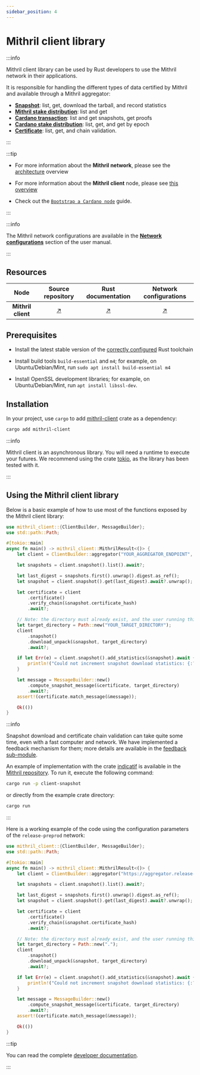 ```yaml
---
sidebar_position: 4
---
```


# Mithril client library

:::info

Mithril client library can be used by Rust developers to use the Mithril network in their applications.

It is responsible for handling the different types of data certified by Mithril and available through a Mithril aggregator:

- [**Snapshot**](../../../glossary.md#snapshot): list, get, download the tarball, and record statistics
- [**Mithril stake distribution**](../../../glossary.md#stake-distribution): list and get
- [**Cardano transaction**](../../../glossary.md#cardano-transaction): list and get snapshots, get proofs
- [**Cardano stake distribution**](../../../glossary.md#stake-distribution): list, get, and get by epoch
- [**Certificate**](../../../glossary.md#certificate): list, get, and chain validation.

:::

:::tip

- For more information about the **Mithril network**, please see the [architecture](../../../mithril/advanced/mithril-network/architecture.md) overview

- For more information about the **Mithril client** node, please see [this overview](../../../mithril/advanced/mithril-network/client.md)

- Check out the [`Bootstrap a Cardano node`](../../getting-started/bootstrap-cardano-node.md) guide.

:::

:::info

The Mithril network configurations are available in the [**Network configurations**](../../getting-started/network-configurations.md) section of the user manual.

:::

## Resources

|        Node        |                                     Source repository                                      |                                Rust documentation                                 |                         Network configurations                         |
| :----------------: | :----------------------------------------------------------------------------------------: | :-------------------------------------------------------------------------------: | :--------------------------------------------------------------------: |
| **Mithril client** | [:arrow_upper_right:](https://github.com/input-output-hk/mithril/tree/main/mithril-client) | [:arrow_upper_right:](https://mithril.network/rust-doc/mithril_client/index.html) | [:arrow_upper_right:](../../getting-started/network-configurations.md) |

## Prerequisites

- Install the latest stable version of the [correctly configured](https://www.rust-lang.org/learn/get-started) Rust toolchain

- Install build tools `build-essential` and `m4`; for example, on Ubuntu/Debian/Mint, run `sudo apt install build-essential m4`

- Install OpenSSL development libraries; for example, on Ubuntu/Debian/Mint, run `apt install libssl-dev`.

## Installation

In your project, use `cargo` to add [mithril-client](https://crates.io/crates/mithril-client) crate as a dependency:

```bash
cargo add mithril-client
```

:::info

Mithril client is an asynchronous library. You will need a runtime to execute your futures. We recommend using the crate [tokio](https://crates.io/crates/tokio), as the library has been tested with it.

:::

## Using the Mithril client library

Below is a basic example of how to use most of the functions exposed by the Mithril client library:

```rust title="/src/main.rs"
use mithril_client::{ClientBuilder, MessageBuilder};
use std::path::Path;

#[tokio::main]
async fn main() -> mithril_client::MithrilResult<()> {
    let client = ClientBuilder::aggregator("YOUR_AGGREGATOR_ENDPOINT", "YOUR_GENESIS_VERIFICATION_KEY").build()?;

    let snapshots = client.snapshot().list().await?;

    let last_digest = snapshots.first().unwrap().digest.as_ref();
    let snapshot = client.snapshot().get(last_digest).await?.unwrap();

    let certificate = client
        .certificate()
        .verify_chain(&snapshot.certificate_hash)
        .await?;

    // Note: the directory must already exist, and the user running this code must have read/write access to it.
    let target_directory = Path::new("YOUR_TARGET_DIRECTORY");
    client
        .snapshot()
        .download_unpack(&snapshot, target_directory)
        .await?;

    if let Err(e) = client.snapshot().add_statistics(&snapshot).await {
        println!("Could not increment snapshot download statistics: {:?}", e);
    }

    let message = MessageBuilder::new()
        .compute_snapshot_message(&certificate, target_directory)
        .await?;
    assert!(certificate.match_message(&message));

    Ok(())
}
```

:::info

Snapshot download and certificate chain validation can take quite some time, even with a fast computer and network. We have implemented a feedback mechanism for them; more details are available in the [feedback sub-module](https://mithril.network/rust-doc/mithril_client/feedback/index.html).

An example of implementation with the crate [indicatif](https://crates.io/crates/indicatif) is available in the [Mithril repository](https://github.com/input-output-hk/mithril/tree/main/examples/client-snapshot/src/main.rs). To run it, execute the following command:

```bash
cargo run -p client-snapshot
```

or directly from the example crate directory:

```bash
cargo run
```

:::

Here is a working example of the code using the configuration parameters of the `release-preprod` network:

```rust title="/src/main.rs"
use mithril_client::{ClientBuilder, MessageBuilder};
use std::path::Path;

#[tokio::main]
async fn main() -> mithril_client::MithrilResult<()> {
    let client = ClientBuilder::aggregator("https://aggregator.release-preprod.api.mithril.network/aggregator", "5b3132372c37332c3132342c3136312c362c3133372c3133312c3231332c3230372c3131372c3139382c38352c3137362c3139392c3136322c3234312c36382c3132332c3131392c3134352c31332c3233322c3234332c34392c3232392c322c3234392c3230352c3230352c33392c3233352c34345d").build()?;

    let snapshots = client.snapshot().list().await?;

    let last_digest = snapshots.first().unwrap().digest.as_ref();
    let snapshot = client.snapshot().get(last_digest).await?.unwrap();

    let certificate = client
        .certificate()
        .verify_chain(&snapshot.certificate_hash)
        .await?;

    // Note: the directory must already exist, and the user running this code must have read/write access to it.
    let target_directory = Path::new(".");
    client
        .snapshot()
        .download_unpack(&snapshot, target_directory)
        .await?;

    if let Err(e) = client.snapshot().add_statistics(&snapshot).await {
        println!("Could not increment snapshot download statistics: {:?}", e);
    }

    let message = MessageBuilder::new()
        .compute_snapshot_message(&certificate, target_directory)
        .await?;
    assert!(certificate.match_message(&message));

    Ok(())
}
```

:::tip

You can read the complete [developer documentation](https://mithril.network/rust-doc/mithril_client/index.html).

:::
